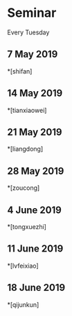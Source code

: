 # Seminar
Every Tuesday

## 7 May 2019
*[shifan] 

## 14  May 2019
*[tianxiaowei]


## 21 May 2019
*[liangdong]

## 28 May 2019
*[zoucong]

## 4 June 2019
*[tongxuezhi]

## 11 June 2019
*[lvfeixiao]

## 18 June 2019
*[qijunkun]
